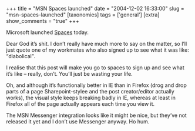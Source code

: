 +++
title = "MSN Spaces launched"
date = "2004-12-02 16:33:00"
slug = "msn-spaces-launched"
[taxonomies]
tags = ['general']
[extra]
show_comments = "true"
+++

Microsoft launched [Spaces](http://spaces.msn.com/) today.

Dear God it’s shit. I don’t really have much more to say on the matter, so I’ll just quote one of my workmates who also signed up to see what it was like: <q>diabolical</q>.

I realise that this post will make you go to spaces to sign up and see what it’s like – really, don’t. You’ll just be wasting your life.

Oh, and although it’s functionally better in IE than in Firefox (drog and drop parts of a page Sharepoint-stylee and the post creator/editor actually works), the visual style keeps breaking badly in IE, whereas at least in Firefox all of the page actually appears each time you view it.

The MSN Messenger integration looks like it might be nice, but they’ve not released it yet and I don’t use Messenger anyway. Ho hum.
